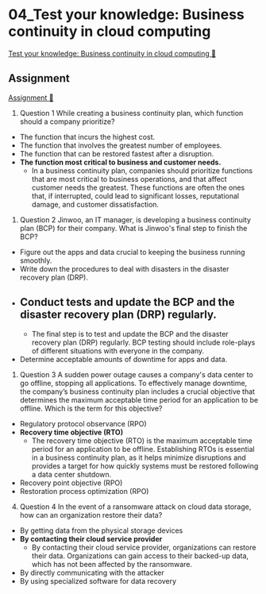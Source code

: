 # 04_Test your knowledge: Business continuity in cloud computing

[Test your knowledge: Business continuity in cloud computing 🔗](https://www.coursera.org/learn/cloud-security-risks-identify-and-protect-against-threats/assignment-submission/w6vet/test-your-knowledge-business-continuity-in-cloud-computing)

## Assignment

[Assignment 🔗](https://www.coursera.org/learn/cloud-security-risks-identify-and-protect-against-threats/assignment-submission/w6vet/test-your-knowledge-business-continuity-in-cloud-computing/attempt)

1.  Question 1
    While creating a business continuity plan, which function should a company prioritize?

- The function that incurs the highest cost.
- The function that involves the greatest number of employees.
- The function that can be restored fastest after a disruption.
- **The function most critical to business and customer needs.**
  - In a business continuity plan, companies should prioritize functions that are most critical to business operations, and that affect customer needs the greatest. These functions are often the ones that, if interrupted, could lead to significant losses, reputational damage, and customer dissatisfaction.

1. Question 2
   Jinwoo, an IT manager, is developing a business continuity plan (BCP) for their company. What is Jinwoo's final step to finish the BCP?

- Figure out the apps and data crucial to keeping the business running smoothly.
- Write down the procedures to deal with disasters in the disaster recovery plan (DRP).
- ## **Conduct tests and update the BCP and the disaster recovery plan (DRP) regularly.**
  - The final step is to test and update the BCP and the disaster recovery plan (DRP) regularly. BCP testing should include role-plays of different situations with everyone in the company.
- Determine acceptable amounts of downtime for apps and data.

1. Question 3
   A sudden power outage causes a company's data center to go offline, stopping all applications. To effectively manage downtime, the company’s business continuity plan includes a crucial objective that determines the maximum acceptable time period for an application to be offline. Which is the term for this objective?

- Regulatory protocol observance (RPO)
- **Recovery time objective (RTO)**
  - The recovery time objective (RTO) is the maximum acceptable time period for an application to be offline. Establishing RTOs is essential in a business continuity plan, as it helps minimize disruptions and provides a target for how quickly systems must be restored following a data center shutdown.
- Recovery point objective (RPO)
- Restoration process optimization (RPO)

4. Question 4
   In the event of a ransomware attack on cloud data storage, how can an organization restore their data?

- By getting data from the physical storage devices
- **By contacting their cloud service provider**
  - By contacting their cloud service provider, organizations can restore their data. Organizations can gain access to their backed-up data, which has not been affected by the ransomware.
- By directly communicating with the attacker
- By using specialized software for data recovery
